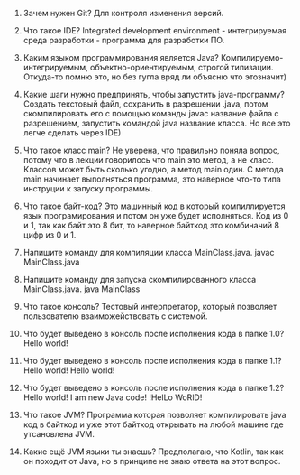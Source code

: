 1. Зачем нужен Git?
   Для контроля изменения версий.
   
2. Что такое IDE?
   Integrated development environment - интегрируемая среда разработки - программа для разработки ПО.
   
3. Каким языком программирования является Java?
   Компилируемо-интегрируемым, объектно-ориентируемым, строгой типизации. Откуда-то помню это, но без гугла вряд ли объясню что этозначит)
   
4. Какие шаги нужно предпринять, чтобы запустить java-программу?
   Создать текстовый файл, сохранить в разрешении .java, потом скомпилировать его с помощью команды javac название файла с разрешением, запустить командой    java название класса. Но все это легче сделать через IDE)
   
5. Что такое класс main? 
   Не уверена, что правильно поняла вопрос, потому что в лекции говорилось что main это метод, а не класс. Классов может быть сколько угодно, а метод main    один. С метода main начинает выполняться программа, это наверное что-то типа инструции к запуску программы.
   
6. Что такое байт-код?
   Это машинный код в который компиллируется язык програмирования и потом он уже будет исполняться. Код из 0 и 1, так как байт это 8 бит, то наверное          байткод это комбиначий 8 цифр из 0 и 1.
   
7. Напишите команду для компиляции класса MainClass.java.
   javac MainClass.java
   
8. Напишите команду для запуска скомпилированного класса MainClass.java.
   java MainClass
   
9. Что такое консоль?
   Тестовый интерпретатор, который позволяет пользователю взаиможействовать с системой.
   
10. Что будет выведено в консоль после исполнения кода в папке 1.0?
   Hello world!
   
11. Что будет выведено в консоль после исполнения кода в папке 1.1?
   Hello world!
   Hello world!
   
12. Что будет выведено в консоль после исполнения кода в папке 1.2?
   Hello world!
   I am new Java code!
   !HelLo WoRlD!
   
13. Что такое JVM? 
   Программа которая позволяет компилировать java код в байткод и уже этот байткод открывать на любой машине где утсановлена JVM.
   
14. Какие ещё JVM языки ты знаешь?
   Предполагаю, что Kotlin, так как он походит от Java, но в принципе не знаю ответа на этот вопрос.
